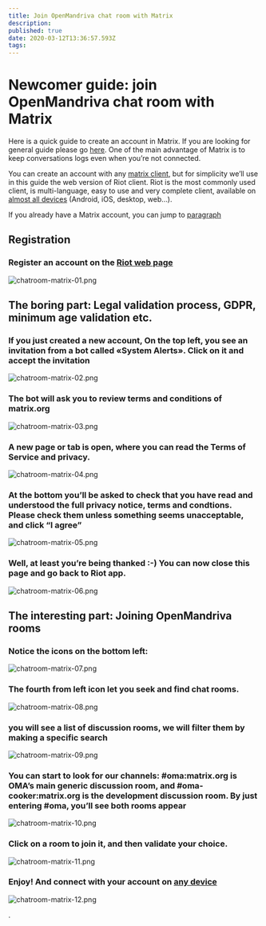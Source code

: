 ```yaml
---
title: Join OpenMandriva chat room with Matrix
description: 
published: true
date: 2020-03-12T13:36:57.593Z
tags: 
---
```


# Newcomer guide: join OpenMandriva chat room with Matrix

Here is a quick guide to create an account in Matrix. If you are looking for general guide please go [here](/doc/chat-faq).
One of the main advantage of Matrix is to keep conversations logs even when you’re not connected.

You can create an account with any [matrix client](https://matrix.org/docs/projects/try-matrix-now.html), but for simplicity we’ll use in this guide the web version of Riot client. Riot is the most commonly used client, is multi-language, easy to use and very complete client, available on [almost all devices](https://about.riot.im/) (Android, iOS, desktop, web…).

If you already have a Matrix account, you can jump to [paragraph](/doc/join-chatroom-matrix#the-interesting-part-joining-openmandriva-rooms)


## Registration

### Register an account on the [Riot web page](https://riot.im/app/)

![chatroom-matrix-01.png](/images/chatroom-matrix-01.png)


## The boring part: Legal validation process, GDPR, minimum age validation etc.
### If you just created a new account, On the top left, you see an invitation from a bot called «System Alerts». Click on it and accept the invitation

![chatroom-matrix-02.png](/images/chatroom-matrix-02.png)

### The bot will ask you to review terms and conditions of matrix.org

![chatroom-matrix-03.png](/images/chatroom-matrix-03.png)

### A new page or tab is open, where you can read the Terms of Service and privacy.

![chatroom-matrix-04.png](/images/chatroom-matrix-04.png)

### At the bottom you’ll be asked to check that you have read and understood the full privacy notice, terms and condtions. Please check them unless something seems unacceptable, and click “I agree”

![chatroom-matrix-05.png](/images/chatroom-matrix-05.png)

### Well, at least you’re being thanked :-) You can now close this page and go back to Riot app.

![chatroom-matrix-06.png](/images/chatroom-matrix-06.png)


## The interesting part: Joining OpenMandriva rooms

### Notice the icons on the bottom left:

![chatroom-matrix-07.png](/images/chatroom-matrix-07.png)

### The fourth from left icon let you seek and find chat rooms.

![chatroom-matrix-08.png](/images/chatroom-matrix-08.png)


### you will see a list of discussion rooms, we will filter them by making a specific search

![chatroom-matrix-09.png](/images/chatroom-matrix-09.png)

### You can start to look for our channels: #oma:matrix.org is OMA’s main generic discussion room, and #oma-cooker:matrix.org is the development discussion room. By just entering #oma, you’ll see both rooms appear

![chatroom-matrix-10.png](/images/chatroom-matrix-10.png)

### Click on a room to join it, and then validate your choice.

![chatroom-matrix-11.png](/images/chatroom-matrix-11.png)

### Enjoy! And connect with your account on [any device](https://about.riot.im/)

![chatroom-matrix-12.png](/images/chatroom-matrix-12.png)

\.


